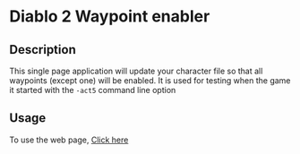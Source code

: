 # Diablo 2 Waypoint enabler

## Description

This single page application will update your character file so that all waypoints (except one) will be enabled.  It is used for testing when the game it started with the `-act5` command line option

## Usage
To use the web page, [Click here](https://sajonoso.github.io/d2waypoints)
